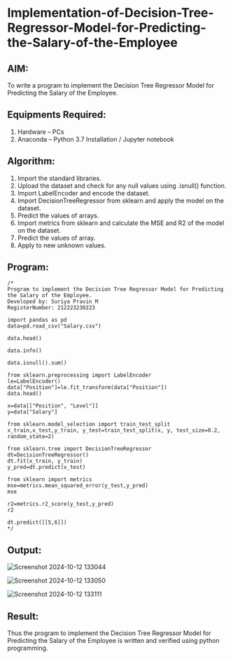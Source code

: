 # Implementation-of-Decision-Tree-Regressor-Model-for-Predicting-the-Salary-of-the-Employee

## AIM:
To write a program to implement the Decision Tree Regressor Model for Predicting the Salary of the Employee.

## Equipments Required:
1. Hardware – PCs
2. Anaconda – Python 3.7 Installation / Jupyter notebook

## Algorithm:
1. Import the standard libraries.
2. Upload the dataset and check for any null values using .isnull() function.
3. Import LabelEncoder and encode the dataset.
4. Import DecisionTreeRegressor from sklearn and apply the model on the dataset.
4. Predict the values of arrays.
5. Import metrics from sklearn and calculate the MSE and R2 of the model on the dataset.
6. Predict the values of array.
7. Apply to new unknown values.
## Program:
```
/*
Program to implement the Decision Tree Regressor Model for Predicting the Salary of the Employee.
Developed by: Suriya Pravin M
RegisterNumber: 212223230223

import pandas as pd
data=pd.read_csv("Salary.csv")

data.head()

data.info()

data.isnull().sum()

from sklearn.preprocessing import LabelEncoder
le=LabelEncoder()
data["Position"]=le.fit_transform(data["Position"])
data.head()

x=data[["Position", "Level"]]
y=data["Salary"]

from sklearn.model_selection import train_test_split
x_train,x_test,y_train, y_test=train_test_split(x, y, test_size=0.2, random_state=2)

from sklearn.tree import DecisionTreeRegressor
dt=DecisionTreeRegressor()
dt.fit(x_train, y_train)
y_pred=dt.predict(x_test)

from sklearn import metrics
mse=metrics.mean_squared_error(y_test,y_pred)
mse

r2=metrics.r2_score(y_test,y_pred)
r2

dt.predict([[5,6]])
*/
```

## Output:
![Screenshot 2024-10-12 133044](https://github.com/user-attachments/assets/04953e91-39d8-44be-8d79-81e8a0e083f0)

![Screenshot 2024-10-12 133050](https://github.com/user-attachments/assets/549f0355-f429-4b17-a5ad-f0955a570874)

![Screenshot 2024-10-12 133111](https://github.com/user-attachments/assets/666b4b0b-cbe7-466f-9700-580108b7e7ef)

## Result:
Thus the program to implement the Decision Tree Regressor Model for Predicting the Salary of the Employee is written and verified using python programming.
